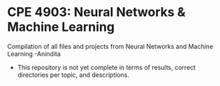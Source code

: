 # CPE 4903: Neural Networks & Machine Learning 
Compilation of all files and projects from Neural Networks and Machine Learning -Anindita

* This repository is not yet complete in terms of results, correct directories per topic, and descriptions.
